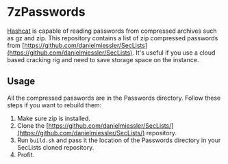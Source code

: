 # 7zPasswords

[Hashcat](https://hashcat.net/hashcat/) is capable of reading passwords from compressed archives such as gz and zip. This repository contains a list of zip compressed passwords from [https://github.com/danielmiessler/SecLists](https://github.com/danielmiessler/SecLists). It's useful if you use a cloud based cracking rig and need to save storage space on the instance. 


## Usage

All the compressed passwords are in the Passwords directory. Follow these steps if you want to rebuild them: 

1. Make sure zip is installed. 
1. Clone the [https://github.com/danielmiessler/SecLists/](https://github.com/danielmiessler/SecLists/) repository.
1. Run `build.sh` and pass it the location of the Passwords directory in your SecLists cloned repository.
1. Profit. 
